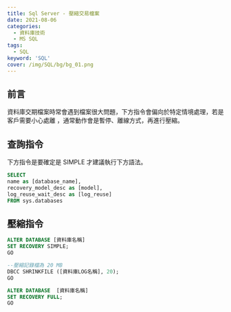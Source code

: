 ```yaml
---
title: Sql Server - 壓縮交易檔案
date: 2021-08-06
categories:
  - 資料庫技術
  - MS SQL
tags: 
  - SQL
keyword: 'SQL'
cover: /img/SQL/bg/bg_01.png
---
```

## 前言
資料庫交期檔案時常會遇到檔案很大問題，下方指令會偏向於特定情境處理，若是客戶需要小心處離 ，通常動作會是暫停、離線方式，再進行壓縮。

## 查詢指令
下方指令是要確定是 SIMPLE 才建議執行下方語法。
```sql 
SELECT 
name as [database_name], 
recovery_model_desc as [model], 
log_reuse_wait_desc as [log_reuse] 
FROM sys.databases
```

## 壓縮指令
```sql
ALTER DATABASE [資料庫名稱]
SET RECOVERY SIMPLE;
GO

--壓縮記錄檔為 20 MB
DBCC SHRINKFILE ([資料庫LOG名稱], 20);
GO

ALTER DATABASE  [資料庫名稱]
SET RECOVERY FULL;
GO
```